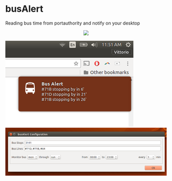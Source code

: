 # busAlert

Reading bus time from portauthority and notify on your desktop

<div style="text-align:center"><img src ="https://raw.githubusercontent.com/vittoriop/busAlert/stable/screenshot/notification.png)" /></div>


![alt_tag](https://raw.githubusercontent.com/vittoriop/busAlert/stable/screenshot/notification.png)
![alt tag](https://raw.githubusercontent.com/vittoriop/busAlert/stable/screenshot/config.png)

